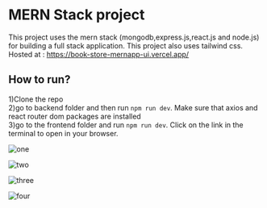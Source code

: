 # MERN Stack project
This project uses the mern stack (mongodb,express.js,react.js and node.js) for building a full stack application. This project also uses tailwind css. <br/>
Hosted at : https://book-store-mernapp-ui.vercel.app/
## How to run?
1)Clone the repo<br/>
2)go to backend folder and then run `npm run dev`. Make sure that axios and react router dom packages are installed<br/>
3)go to the frontend folder and run `npm run dev`. Click on the link in the terminal to open in your browser.<br/>

![one](https://github.com/user-attachments/assets/93dd6f52-225e-4e28-af92-666c2be63a2b) <br/>

![two](https://github.com/user-attachments/assets/f3f5dc84-96a5-4860-bf63-f5f04980cba5) <br/>

![three](https://github.com/user-attachments/assets/c165c51b-d517-4179-8ebd-ec9d37b7529a) <br/>

![four](https://github.com/user-attachments/assets/276765b2-ebab-4164-9833-e433c6784b97)
